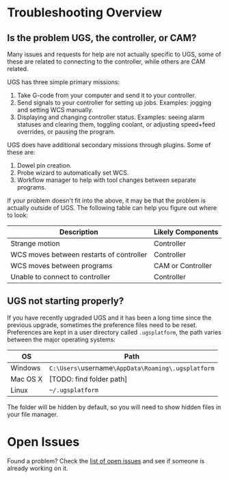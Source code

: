 # Troubleshooting Overview

## Is the problem UGS, the controller, or CAM?

Many issues and requests for help are not actually specific to UGS, some of these are related to connecting to the controller, while others are CAM related.

UGS has three simple primary missions:
1. Take G-code from your computer and send it to your controller.
1. Send signals to your controller for setting up jobs. Examples: jogging and setting WCS manually.
1. Displaying and changing controller status. Examples: seeing alarm statuses and clearing them, toggling coolant, or adjusting speed+feed overrides, or pausing the program.

UGS does have additional secondary missions through plugins. Some of these are:
1. Dowel pin creation.
1. Probe wizard to automatically set WCS.
1. Workflow manager to help with tool changes between separate programs.

If your problem doesn't fit into the above, it may be that the problem is actually outside of UGS. The following table can help you figure out where to look:

| Description | Likely Components |
| --- | --- |
| Strange motion | Controller |
| WCS moves between restarts of controller | Controller |
| WCS moves between programs | CAM or Controller |
| Unable to connect to controller | Controller |

## UGS not starting properly?
If you have recently upgraded UGS and it has been a long time since the previous upgrade, sometimes the preference files need to be reset. Preferences are kept in a user directory called `.ugsplatform`, the path varies between the major operating systems:

| OS | Path |
| -- | -- |
| Windows | `C:\Users\`username`\AppData\Roaming\.ugsplatform` |
| Mac OS X | [TODO: find folder path] |
| Linux | `~/.ugsplatform` |

The folder will be hidden by default, so you will need to show hidden files in your file manager.

# Open Issues
Found a problem? Check the [list of open issues](https://github.com/winder/Universal-G-Code-Sender/issues) and see if someone is already working on it.